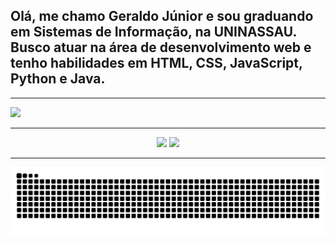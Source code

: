 ## Olá, me chamo Geraldo Júnior e sou graduando em Sistemas de Informação, na UNINASSAU. Busco atuar na área de desenvolvimento web e tenho habilidades em HTML, CSS, JavaScript, Python e Java. 
  
<hr>

<div>
    <!-- Memoji -->
    <img height="100em" width: "316.68px" src="C:\Users\geral\Downloads\Imagem_do_WhatsApp_de_2023-01-13_à_s__17.51.54-removebg-preview.png";
</div>
    
<hr>

<div align = "center">
    <a href="https://githun.com/Gerald0Juni0r"></a>
    <!-- Stats -->
    <img height="160em" src="https://github-readme-stats.vercel.app/api?username=Gerald0Juni0r&show_icons=true&theme=dracula">
    <!-- Language -->
    <img height="160em" src="https://github-readme-stats.vercel.app/api/top-langs/?username=Gerald0Juni0r&layout=compact&theme=dracula">
</div>
   
<hr>

<div align = "center">
    <!-- Snake animation -->
    <img src="https://github.com/Gerald0Juni0r/Gerald0Juni0r/blob/454f8e263d66418e02ba43a8aaf53ba8a2d7f330/github-Contribution-grid-snake.svg" alt="">
</div>
